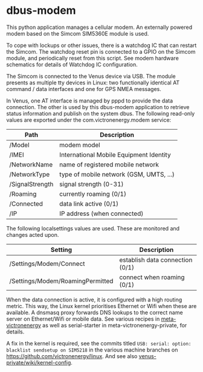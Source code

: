 # dbus-modem

This python application manages a cellular modem. An externally powered modem based on the Simcom
SIM5360E module is used.

To cope with lockups or other issues, there is a watchdog IC that can restart the Simcom. The
watchdog reset pin is connected to a GPIO on the Simcom module, and periodically reset from this
script. See modem hardware schematics for details of Watchdog IC configuration.

The Simcom is connected to the Venus device via USB. The module presents as multiple tty devices
in Linux: two functionally identical AT command / data interfaces and one for GPS NMEA messages.

In Venus, one AT interface is managed by pppd to provide the data connection. The other is used by
this dbus-modem application to retrieve status information and publish on the system dbus. The
following read-only values are exported under the com.victronenergy.modem service:

Path | Description
-----|-------------
/Model | modem model
/IMEI | International Mobile Equipment Identity
/NetworkName | name of registered mobile network
/NetworkType | type of mobile network (GSM, UMTS, ...)
/SignalStrength | signal strength (0-31)
/Roaming | currently roaming (0/1)
/Connected | data link active (0/1)
/IP | IP address (when connected)

The following localsettings values are used. These are monitored and changes acted upon.

Setting | Description
--------|------------
/Settings/Modem/Connect | establish data connection (0/1)
/Settings/Modem/RoamingPermitted | connect when roaming (0/1)

When the data connection is active, it is configured with a high routing metric. This way, the Linux
kernel prioritises Ethernet or Wifi when these are available. A dnsmasq proxy forwards DNS lookups
to the correct name server on Ethernet/Wifi or mobile data. See various recipes in
[meta-victronenergy](https://github.com/victronenerygy/meta-victronenergy)
as well as serial-starter in meta-victronenergy-private, for details.

A fix in the kernel is required, see the commits titled `USB: serial: option: blacklist sendsetup on
SIM5218` in the various machine branches on https://github.com/victronenergy/linux. And see also 
[venus-private/wiki/kernel-config](https://github.com/victronenergy/venus-private/wiki/kernel-config).
